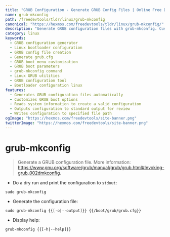 ```yaml
---
title: "GRUB Configuration - Generate GRUB Config Files | Online Free DevTools by Hexmos"
name: grub-mkconfig
path: /freedevtools/tldr/linux/grub-mkconfig
canonical: "https://hexmos.com/freedevtools/tldr/linux/grub-mkconfig/"
description: "Generate GRUB configuration files with grub-mkconfig. Customize boot options and manage kernel parameters easily using the command line. Free online tool, no registration required."
category: linux
keywords:
  - GRUB configuration generator
  - Linux bootloader configuration
  - GRUB config file creation
  - Generate grub.cfg
  - GRUB boot menu customization
  - GRUB boot parameters
  - grub-mkconfig command
  - Linux GRUB utilities
  - GRUB configuration tool
  - Bootloader configuration linux
features:
  - Generates GRUB configuration files automatically
  - Customizes GRUB boot options
  - Reads system information to create a valid configuration
  - Outputs configuration to standard output for review
  - Writes configuration to specified file path
ogImage: "https://hexmos.com/freedevtools/site-banner.png"
twitterImage: "https://hexmos.com/freedevtools/site-banner.png"
---
```


# grub-mkconfig

> Generate a GRUB configuration file.
> More information: <https://www.gnu.org/software/grub/manual/grub/grub.html#Invoking-grub_002dmkconfig>.

- Do a dry run and print the configuration to `stdout`:

`sudo grub-mkconfig`

- Generate the configuration file:

`sudo grub-mkconfig {{[-o|--output]}} {{/boot/grub/grub.cfg}}`

- Display help:

`grub-mkconfig {{[-h|--help]}}`
